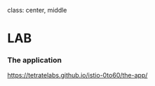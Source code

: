 class: center, middle
# LAB

### The application

https://tetratelabs.github.io/istio-0to60/the-app/